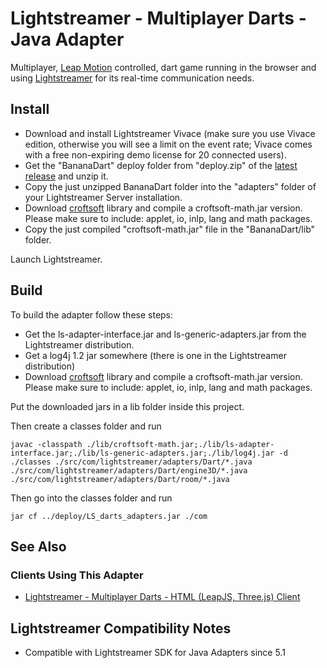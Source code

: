# Lightstreamer - Multiplayer Darts - Java Adapter
<!-- START DESCRIPTION bananadarts-adapter-java -->

Multiplayer, [Leap Motion](https://www.leapmotion.com/) controlled, dart game running in the browser and using 
[Lightstreamer](http://www.lightstreamer.com) for its real-time communication needs.  

<!-- END DESCRIPTION bananadarts-adapter-java -->

## Install

* Download and install Lightstreamer Vivace (make sure you use Vivace edition, otherwise you will see a limit on the event rate; Vivace comes with a free non-expiring demo license for 20 connected users).
* Get the "BananaDart" deploy folder from "deploy.zip" of the [latest release](https://github.com/Weswit/BananaDarts-adapter-java/releases) and unzip it.
* Copy the just unzipped BananaDart folder into the "adapters" folder of your Lightstreamer Server installation.
* Download [croftsoft](http://sourceforge.net/projects/croftsoft/files/) library and compile a croftsoft-math.jar version. Please make sure to include: applet, io, inlp, lang and math packages.
* Copy the just compiled "croftsoft-math.jar" file in the "BananaDart/lib" folder.

Launch Lightstreamer.

## Build

To build the adapter follow these steps:

* Get the ls-adapter-interface.jar and ls-generic-adapters.jar from the Lightstreamer distribution.
* Get a log4j 1.2 jar somewhere (there is one in the Lightstreamer distribution) 
* Download [croftsoft](http://sourceforge.net/projects/croftsoft/files/) library and compile a croftsoft-math.jar version. Please make sure to include: applet, io, inlp, lang and math packages.

Put the downloaded jars in a lib folder inside this project.

Then create a classes folder and run

```
javac -classpath ./lib/croftsoft-math.jar;./lib/ls-adapter-interface.jar;./lib/ls-generic-adapters.jar;./lib/log4j.jar -d ./classes ./src/com/lightstreamer/adapters/Dart/*.java ./src/com/lightstreamer/adapters/Dart/engine3D/*.java ./src/com/lightstreamer/adapters/Dart/room/*.java
```

Then go into the classes folder and run

```
jar cf ../deploy/LS_darts_adapters.jar ./com
```

## See Also

### Clients Using This Adapter
<!-- START RELATED_ENTRIES -->

* [Lightstreamer - Multiplayer Darts - HTML (LeapJS, Three.js) Client](https://github.com/Weswit/BananaDarts-client-javascript)

<!-- END RELATED_ENTRIES -->

## Lightstreamer Compatibility Notes

* Compatible with Lightstreamer SDK for Java Adapters since 5.1
